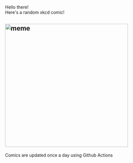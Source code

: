 Hello there! <br>Here's a random xkcd comic!<br>
## <img src="https://imgs.xkcd.com/comics/1337_part_5.png" alt="meme" width="400"/><br>
Comics are updated once a day using Github Actions
